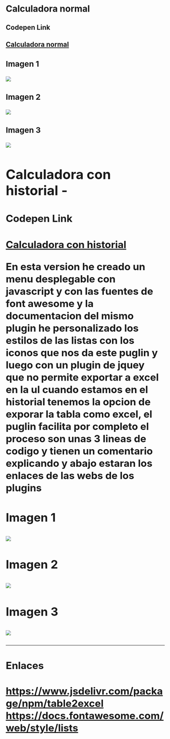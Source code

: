 <h1> Calculadora normal </h1>
<h2>Codepen Link<h2>
<a href="https://codepen.io/adrian1019/pen/rNgLPxd">Calculadora normal<a>
<h3>Imagen 1</h3>
<img src="https://github.com/Adrian-Rodriguez-Reyes/CalculadoraAlumnos/assets/170672146/a48a3bd1-998f-4fd0-aa3b-41b054ebeef9">
<h3>Imagen 2</h3>
<img src="https://github.com/Adrian-Rodriguez-Reyes/CalculadoraAlumnos/assets/170672146/26f64599-9756-46f1-b7d4-efa1fa852662">
<h3>Imagen 3</h3>
<img src="https://github.com/Adrian-Rodriguez-Reyes/CalculadoraAlumnos/assets/170672146/80b96fc9-9512-47de-b8f9-1061e16662c0">


<h1> Calculadora con historial - </h1>
<h2>Codepen Link<h2>
<a href="https://codepen.io/adrian1019/pen/MWdeLwO">Calculadora con historial<a>
<p>En esta version he creado un menu desplegable con javascript y con las fuentes de font awesome y la documentacion del mismo plugin he personalizado los estilos de las listas con los iconos que nos da este puglin y luego con un plugin de jquey que no permite exportar a excel en la ul cuando estamos en el historial tenemos la opcion de exporar la tabla como excel, el puglin facilita por completo el proceso son unas 3 lineas de codigo y tienen un comentario explicando y abajo estaran los enlaces de las webs de los plugins</p>
<h3>Imagen 1</h3>
<img src="https://github.com/Adrian-Rodriguez-Reyes/CalculadoraAlumnos/assets/170672146/ad0910a4-c477-4fe9-a628-2958d83c9ef5">
<h3>Imagen 2</h3>
<img src="https://github.com/Adrian-Rodriguez-Reyes/CalculadoraAlumnos/assets/170672146/293ce61e-a4b8-4b56-ab78-8b1b6215f2b8">
<h3>Imagen 3</h3>
<img src="https://github.com/Adrian-Rodriguez-Reyes/CalculadoraAlumnos/assets/170672146/63599133-723b-4206-8353-557250eed303">

<hr/>
<h4>Enlaces</h4>
<a href="https://www.jsdelivr.com/package/npm/table2excel">https://www.jsdelivr.com/package/npm/table2excel</a>
<br/>
<a href="https://docs.fontawesome.com/web/style/lists">https://docs.fontawesome.com/web/style/lists</a>

